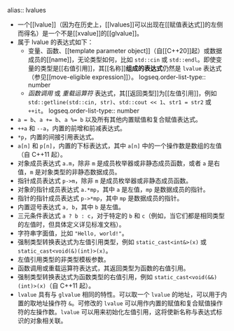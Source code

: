 alias:: lvalues

- 一个[[lvalue]]（因为在历史上，[[lvalues]]可以出现在[[赋值表达式]]的左侧而得名）是一个不是[[xvalue]]的[[glvalue]]。
- 属于 lvalue 的表达式如下：
	- 变量、函数、[[template parameter object]]（自[[C++20]]起）或数据成员的[[name]]，无论类型如何，比如 `std::cin` 或 `std::endl`。即使变量的类型是[[右值引用]]，其[[名称]]**组成的表达式**仍然是 `lvalue` 表达式（参见[[move-eligible expression]]）。
	  logseq.order-list-type:: number
	- *函数调用* 或 *重载运算符* 表达式，其[[返回类型]]为[[左值引用]]，例如 `std::getline(std::cin, str)`、`std::cout << 1`、`str1 = str2` 或 `++it`。
	  logseq.order-list-type:: number
- `a = b`、`a += b`、`a %= b` 以及所有其他内置赋值和复合赋值表达式。
- `++a` 和 `--a`，内置的前增和前减表达式。
- `*p`，内置的间接引用表达式。
- `a[n]` 和 `p[n]`，内置的下标表达式，其中 `a[n]` 中的一个操作数是数组的左值（自 C++11 起）。
- 对象成员表达式 `a.m`，除非 `m` 是成员枚举器或非静态成员函数，或者 `a` 是右值，`m` 是对象类型的非静态数据成员。
- 指针成员表达式 `p->m`，除非 `m` 是成员枚举器或非静态成员函数。
- 对象的指针成员表达式 `a.*mp`，其中 `a` 是左值，`mp` 是数据成员的指针。
- 指针的指针成员表达式 `p->*mp`，其中 `mp` 是数据成员的指针。
- 内置逗号表达式 `a, b`，其中 `b` 是左值。
- 三元条件表达式 `a ? b : c`，对于特定的 `b` 和 `c`（例如，当它们都是相同类型的左值时，但具体定义详见标准文档）。
- 字符串字面值，比如 `"Hello, world!"`。
- 强制类型转换表达式为左值引用类型，例如 `static_cast<int&>(x)` 或 `static_cast<void(&)(int)>(x)`。
- 左值引用类型的非类型模板参数。
- 函数调用或重载运算符表达式，其返回类型为函数的右值引用。
- 强制类型转换表达式为函数类型的右值引用，例如 `static_cast<void(&&)(int)>(x)`（自 C++11 起）。
- `lvalue` 具有与 `glvalue` 相同的特性。可以取一个 `lvalue` 的地址，可以用于内置的取地址操作符 `&`。可修改的 `lvalue` 可以用作内置的赋值和复合赋值操作符的左操作数。`lvalue` 可以用来初始化左值引用，这将使新名称与表达式标识的对象相关联。